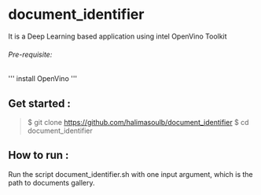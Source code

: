 # document_identifier
It is a Deep Learning based application using intel OpenVino Toolkit
###### Pre-requisite:
''' install OpenVino '''
## Get started :
>$ git clone https://github.com/halimasoulb/document_identifier
>$ cd document_identifier
## How to run :
Run the script document_identifier.sh with one input argument, which is the path to documents gallery.

